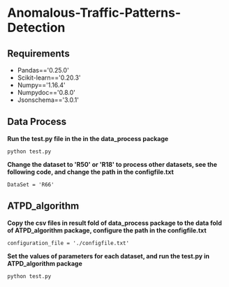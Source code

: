 # Anomalous-Traffic-Patterns-Detection
## Requirements
- Pandas=='0.25.0'
- Scikit-learn=='0.20.3'
- Numpy=='1.16.4'
- Numpydoc=='0.8.0'
- Jsonschema=='3.0.1'
## Data Process
**Run the test.py file in the in the data_process package**
```
python test.py
```
**Change the dataset to 'R50' or 'R18' to process other datasets, see the following code, and change the path in the configfile.txt**
```
DataSet = 'R66'
```
## ATPD_algorithm
**Copy the csv files in result fold of data_process package to the data fold of ATPD_algorithm package, configure the path in the configfile.txt**
```
configuration_file = './configfile.txt'
```
**Set the values of parameters for each dataset, and run the test.py in ATPD_algorithm package**
```
python test.py
```
